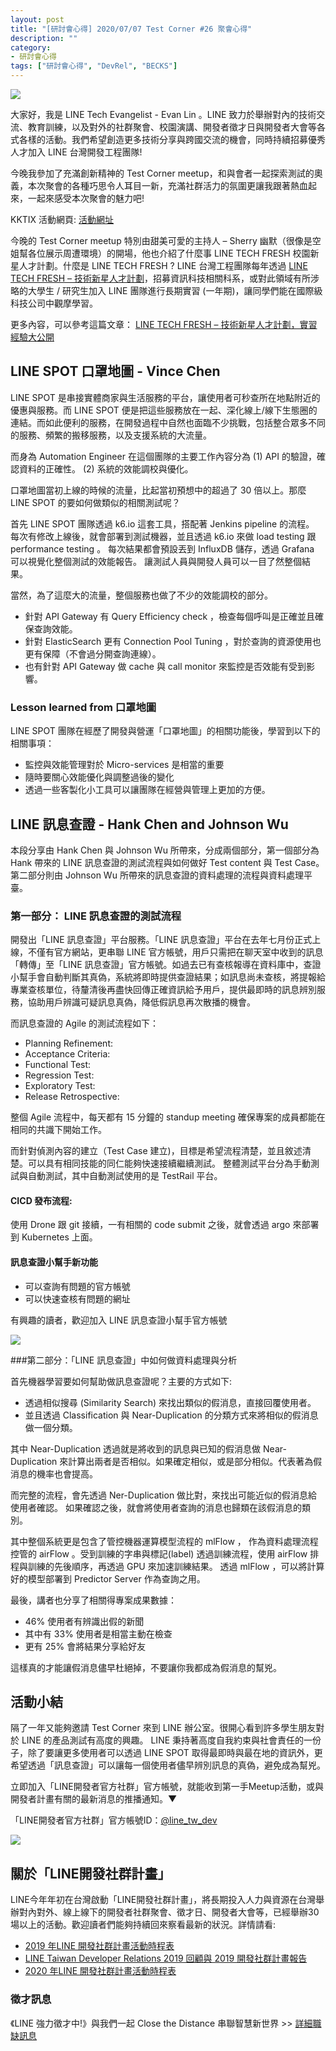 ```yaml
---
layout: post
title: "[研討會心得] 2020/07/07 Test Corner #26 聚會心得"
description: ""
category: 
- 研討會心得
tags: ["研討會心得", "DevRel", "BECKS"]
---
```


![](../images/2020/0707_1.jpg)

大家好，我是 LINE Tech Evangelist - Evan Lin 。LINE 致力於舉辦對內的技術交流、教育訓練，以及對外的社群聚會、校園演講、開發者徵才日與開發者大會等各式各樣的活動。我們希望創造更多技術分享與跨國交流的機會，同時持續招募優秀人才加入 LINE 台灣開發工程團隊! 

今晚我參加了充滿創新精神的 Test Corner meetup，和與會者一起探索測試的奧義，本次聚會的各種巧思令人耳目一新，充滿社群活力的氛圍更讓我跟著熱血起來，一起來感受本次聚會的魅力吧!

KKTIX 活動網頁: [活動網址](https://testcorner.kktix.cc/events/testcorner26)


今晚的 Test Corner meetup 特別由甜美可愛的主持人 – Sherry 幽默（很像是空姐幫各位展示周遭環境）的開場，他也介紹了什麼事 LINE TECH FRESH 校園新星人才計劃。什麼是 LINE TECH FRESH ? LINE 台灣工程團隊每年透過 [LINE TECH FRESH – 技術新星人才計劃](https://career.linecorp.com/linecorp/career/detail/20000111/704/5570?classId=&locationCd=TW&page=)，招募資訊科技相關科系，或對此領域有所涉略的大學生 / 研究生加入 LINE 團隊進行長期實習 (一年期)，讓同學們能在國際級科技公司中觀摩學習。

更多內容，可以參考這篇文章： [LINE TECH FRESH – 技術新星人才計劃，實習經驗大公開](https://engineering.linecorp.com/zh-hant/blog/tech-fresh-2020/)

## **LINE SPOT 口罩地圖 - Vince Chen**

<script async class="speakerdeck-embed" data-id="b4f730cd4e2249f09907899ace41f006" data-ratio="1.77777777777778" src="//speakerdeck.com/assets/embed.js"></script>

LINE SPOT 是串接實體商家與生活服務的平台，讓使用者可秒查所在地點附近的優惠與服務。而 LINE SPOT 便是把這些服務放在一起、深化線上/線下生態圈的連結。而如此便利的服務，在開發過程中自然也面臨不少挑戰，包括整合眾多不同的服務、頻繁的搬移服務，以及支援系統的大流量。

而身為 Automation Engineer 在這個團隊的主要工作內容分為 (1) API 的驗證，確認資料的正確性。  (2) 系統的效能調校與優化。 

口罩地圖當初上線的時候的流量，比起當初預想中的超過了 30 倍以上。那麼 LINE SPOT 的要如何做類似的相關測試呢？

首先 LINE SPOT 團隊透過 k6.io 這套工具，搭配著 Jenkins pipeline 的流程。 每次有修改上線後，就會部署到測試機器，並且透過 k6.io 來做 load testing 跟 performance testing 。 每次結果都會預設丟到 InfluxDB 儲存，透過 Grafana 可以視覺化整個測試的效能報告。 讓測試人員與開發人員可以一目了然整個結果。

當然，為了這麼大的流量，整個服務也做了不少的效能調校的部分。 


- 針對 API Gateway 有 Query Efficiency check ，檢查每個呼叫是正確並且確保查詢效能。
- 針對 ElasticSearch 更有 Connection Pool Tuning ，對於查詢的資源使用也更有保障（不會過分開查詢連線）。
- 也有針對 API Gateway 做 cache 與 call monitor 來監控是否效能有受到影響。

### Lesson learned from 口罩地圖

LINE SPOT 團隊在經歷了開發與營運「口罩地圖」的相關功能後，學習到以下的相關事項：

- 監控與效能管理對於 Micro-services 是相當的重要
- 隨時要關心效能優化與調整過後的變化
- 透過一些客製化小工具可以讓團隊在經營與管理上更加的方便。


## **LINE 訊息查證 - Hank Chen and Johnson Wu**

<script async class="speakerdeck-embed" data-id="78c2fa0e0b094b92adb17af44bf2cada" data-ratio="1.77777777777778" src="//speakerdeck.com/assets/embed.js"></script>


本段分享由 Hank Chen 與 Johnson Wu 所帶來，分成兩個部分，第一個部分為 Hank 帶來的 LINE 訊息查證的測試流程與如何做好 Test content 與 Test Case。 
第二部分則由 Johnson Wu 所帶來的訊息查證的資料處理的流程與資料處理平臺。

### 第一部分： LINE 訊息查證的測試流程

開發出「LINE 訊息查證」平台服務。「LINE 訊息查證」平台在去年七月份正式上線，不僅有官方網站，更串聯 LINE 官方帳號，用戶只需把在聊天室中收到的訊息「轉傳」至「LINE 訊息查證」官方帳號。如過去已有查核報導在資料庫中，查證小幫手會自動判斷其真偽，系統將即時提供查證結果；如訊息尚未查核，將提報給專業查核單位，待釐清後再盡快回傳正確資訊給予用戶，提供最即時的訊息辨別服務，協助用戶辨識可疑訊息真偽，降低假訊息再次散播的機會。

而訊息查證的 Agile 的測試流程如下：

- Planning Refinement:
- Acceptance Criteria:
- Functional Test:
- Regression Test:
- Exploratory Test:
- Release Retrospective:

整個 Agile 流程中，每天都有 15 分鐘的 standup meeting 確保專案的成員都能在相同的共識下開始工作。

而針對偵測內容的建立（Test Case 建立)，目標是希望流程清楚，並且敘述清楚。可以具有相同技能的同仁能夠快速接續繼續測試。  整體測試平台分為手動測試與自動測試，其中自動測試使用的是 TestRail 平台。 

<script async class="speakerdeck-embed" data-slide="11" data-id="78c2fa0e0b094b92adb17af44bf2cada" data-ratio="1.77777777777778" src="//speakerdeck.com/assets/embed.js"></script>

#### CICD 發布流程:

使用 Drone 跟 git 接續，一有相關的 code submit 之後，就會透過 argo 來部署到 Kubernetes 上面。

<script async class="speakerdeck-embed" data-slide="15" data-id="78c2fa0e0b094b92adb17af44bf2cada" data-ratio="1.77777777777778" src="//speakerdeck.com/assets/embed.js"></script>

#### 訊息查證小幫手新功能

- 可以查詢有問題的官方帳號
- 可以快速查核有問題的網址

有興趣的讀者，歡迎加入 LINE 訊息查證小幫手官方帳號

![](../images/2020/0707_2.jpg)



###第二部分：「LINE 訊息查證」中如何做資料處理與分析

<script async class="speakerdeck-embed" data-slide="19" data-id="78c2fa0e0b094b92adb17af44bf2cada" data-ratio="1.77777777777778" src="//speakerdeck.com/assets/embed.js"></script>

首先機器學習要如何幫助做訊息查證呢？主要的方式如下:

-  透過相似搜尋 (Similarity Search) 來找出類似的假消息，直接回覆使用者。
- 並且透過 Classification 與 Near-Duplication 的分類方式來將相似的假消息做一個分類。 

其中 Near-Duplication 透過就是將收到的訊息與已知的假消息做 Near-Duplication 來計算出兩者是否相似。如果確定相似，或是部分相似。代表著為假消息的機率也會提高。

而完整的流程，會先透過 Ner-Duplication 做比對，來找出可能近似的假消息給使用者確認。 如果確認之後，就會將使用者查詢的消息也歸類在該假消息的類別。

<script async class="speakerdeck-embed" data-slide="22" data-id="78c2fa0e0b094b92adb17af44bf2cada" data-ratio="1.77777777777778" src="//speakerdeck.com/assets/embed.js"></script>

其中整個系統更是包含了管控機器運算模型流程的 mlFlow ， 作為資料處理流程控管的 airFlow 。受到訓練的字串與標記(label) 透過訓練流程，使用 airFlow 排程與訓練的先後順序，再透過 GPU 來加速訓練結果。 透過 mlFlow ，可以將計算好的模型部署到 Predictor Server 作為查詢之用。

最後，講者也分享了相關得專案成果數據：

- 46% 使用者有辨識出假的新聞
- 其中有 33% 使用者是相當主動在檢查
- 更有 25% 會將結果分享給好友

這樣真的才能讓假消息儘早杜絕掉，不要讓你我都成為假消息的幫兇。


## 活動小結

隔了一年又能夠邀請 Test Corner 來到 LINE 辦公室。很開心看到許多學生朋友對於 LINE 的產品測試有高度的興趣。 LINE 秉持著高度自我約束與社會責任的一份子，除了要讓更多使用者可以透過 LINE SPOT 取得最即時與最在地的資訊外，更希望透過「訊息查證」可以讓每一個使用者儘早辨別訊息的真偽，避免成為幫兇。

立即加入「LINE開發者官方社群」官方帳號，就能收到第一手Meetup活動，或與開發者計畫有關的最新消息的推播通知。▼

「LINE開發者官方社群」官方帳號ID：[@line_tw_dev](https://lin.ee/s5RsZHo)

![](http://www.evanlin.com/images/2020/line-tw-dev-qr.png)

## 關於「LINE開發社群計畫」

LINE今年年初在台灣啟動「LINE開發社群計畫」，將長期投入人力與資源在台灣舉辦對內對外、線上線下的開發者社群聚會、徵才日、開發者大會等，已經舉辦30場以上的活動。歡迎讀者們能夠持續回來察看最新的狀況。詳情請看:

- [2019 年LINE 開發社群計畫活動時程表](https://engineering.linecorp.com/zh-hant/blog/line-taiwan-developer-relations-2019-plan/)
- [LINE Taiwan Developer Relations 2019 回顧與 2019 開發社群計畫報告](https://engineering.linecorp.com/zh-hant/blog/line-taiwan-developer-relations-2019/)
- [2020 年LINE 開發社群計畫活動時程表](https://engineering.linecorp.com/zh-hant/blog/2020-line-tw-devrel/)

### 徵才訊息
《LINE 強力徵才中!》與我們一起 Close the Distance 串聯智慧新世界 >> [詳細職缺訊息](https://career.linecorp.com/linecorp/career/list?classId=&locationCd=TW)
